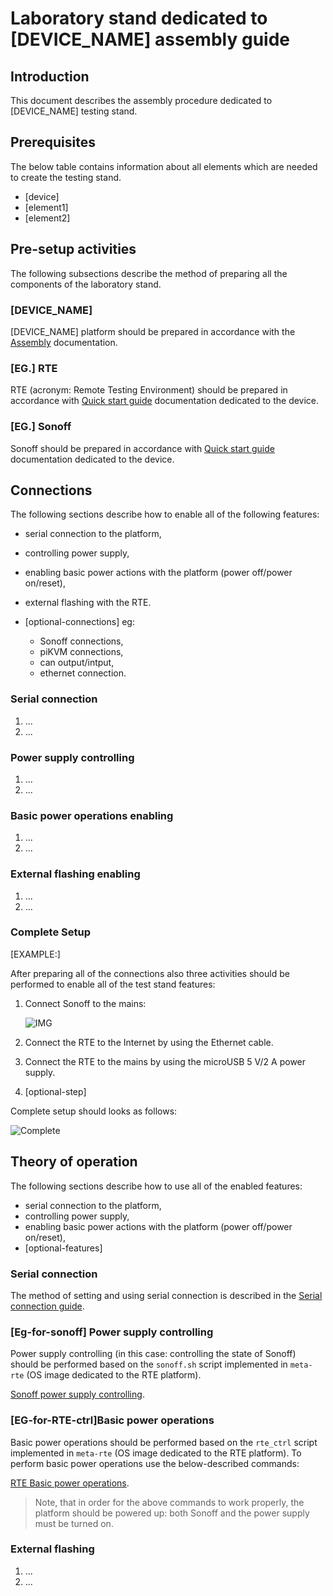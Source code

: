 # Laboratory stand dedicated to [DEVICE_NAME] assembly guide

## Introduction

This document describes the assembly procedure dedicated to [DEVICE_NAME]
testing stand.

## Prerequisites

The below table contains information about all elements which are needed to
create the testing stand.

* [device]
* [element1]
* [element2]

## Pre-setup activities

The following subsections describe the method of preparing all the
components of the laboratory stand.

### [DEVICE_NAME]

[DEVICE_NAME] platform should be prepared in accordance with the
[Assembly](some.md#some-section) documentation.

### [EG.] RTE

RTE (acronym: Remote Testing Environment) should be prepared in accordance with
[Quick start guide](../rte/v1.1.0/quick-start-guide.md) documentation dedicated
to the device.

### [EG.] Sonoff

Sonoff should be prepared in accordance with
[Quick start guide](../sonoff/quick-start-guide.md) documentation dedicated to
the device.

## Connections

The following sections describe how to enable all of the following features:

* serial connection to the platform,
* controlling power supply,
* enabling basic power actions with the platform (power off/power on/reset),
* external flashing with the RTE.
* [optional-connections] eg:

    - Sonoff connections,
    - piKVM connections,
    - can output/intput,
    - ethernet connection.

### Serial connection

<!--This section should contain neccesary connections to establish serial
connections between the device and RTE-->

1. ...
1. ...

### Power supply controlling

<!--This section should contain instruction to connecting power source to the
device-->

1. ...
1. ...

### Basic power operations enabling

<!--This section should contain information about controlling device's power
states and connections using dedicated software/hardware-->

1. ...
1. ...

### External flashing enabling

<!--This section should contain steps to make required connections to further
proceed with external flashing-->

1. ...
1. ...

### Complete Setup

[EXAMPLE:]

After preparing all of the connections also three activities should be
performed to enable all of the test stand features:

1. Connect Sonoff to the mains:

    ![IMG](images/sonoff_connected.jpg)

1. Connect the RTE to the Internet by using the Ethernet cable.
1. Connect the RTE to the mains by using the microUSB 5 V/2 A power supply.
1. [optional-step]

Complete setup should looks as follows:

<!--the `some-image.jpg` should be replaced and presenting photo of fully
connected setup-->

![Complete](images/some-image.jpg)

## Theory of operation

The following sections describe how to use all of the enabled features:

* serial connection to the platform,
* controlling power supply,
* enabling basic power actions with the platform (power off/power on/reset),
* [optional-features]

### Serial connection

The method of setting and using serial connection is described in the
[Serial connection guide](../rte/v1.1.0/serial-port-connection-guide).

### [Eg-for-sonoff] Power supply controlling

Power supply controlling (in this case: controlling the state of Sonoff)
should be performed based on the `sonoff.sh` script implemented in `meta-rte`
(OS image dedicated to the RTE platform).

[Sonoff power supply controlling](../sonoff/quick-start-guide.md#power-supply-controlling).

### [EG-for-RTE-ctrl]Basic power operations

Basic power operations should be performed based on the `rte_ctrl` script
implemented in `meta-rte` (OS image dedicated to the RTE platform). To perform
basic power operations use the below-described commands:

[RTE Basic power operations](../rte/v1.1.0/quick-start-guide.md#basic-power-operations).

> Note, that in order for the above commands to work properly, the platform
should be powered up: both Sonoff and the power supply must be turned on.

### External flashing

1. ...
1. ...
